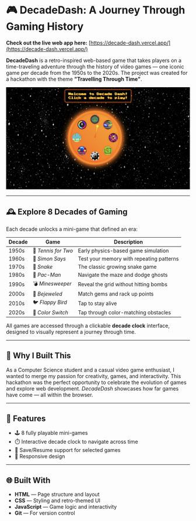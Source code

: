 # 🎮 DecadeDash: A Journey Through Gaming History
**Check out the live web app here:** [https://decade-dash.vercel.app/](https://decade-dash.vercel.app/)

**DecadeDash** is a retro-inspired web-based game that takes players on a time-traveling adventure through the history of video games — one iconic game per decade from the 1950s to the 2020s. The project was created for a hackathon with the theme **"Travelling Through Time"**.

![DecadeDash Screenshot](home-screen.png)

---

## 🕰️ Explore 8 Decades of Gaming

Each decade unlocks a mini-game that defined an era:

| Decade | Game             | Description                              |
|--------|------------------|------------------------------------------|
| 1950s  | 🎾 *Tennis for Two*  | Early physics-based game simulation      |
| 1960s  | 🧠 *Simon Says*       | Test your memory with repeating patterns |
| 1970s  | 🐍 *Snake*            | The classic growing snake game          |
| 1980s  | 👻 *Pac-Man*          | Navigate the maze and dodge ghosts      |
| 1990s  | 💣 *Minesweeper*      | Reveal the grid without hitting bombs   |
| 2000s  | 💎 *Bejeweled*        | Match gems and rack up points           |
| 2010s  | 🐦 *Flappy Bird*      | Tap to stay alive                       |
| 2020s  | 🎨 *Color Switch*     | Tap through color-matching obstacles    |

All games are accessed through a clickable **decade clock** interface, designed to visually represent a journey through time.

---

## 🧠 Why I Built This

As a Computer Science student and a casual video game enthusiast, I wanted to merge my passion for creativity, games, and interactivity. This hackathon was the perfect opportunity to celebrate the evolution of games and explore web development. *DecadeDash* showcases how far games have come — all within the browser.

---

## 🚀 Features

- 🕹️ 8 fully playable mini-games  
- ⏱️ Interactive decade clock to navigate across time  
- 💾 Save/Resume support for selected games  
- 📱 Responsive design 

---

## 🌐 Built With

- **HTML** — Page structure and layout  
- **CSS** — Styling and retro-themed UI  
- **JavaScript** — Game logic and interactivity  
- **Git** — For version control
